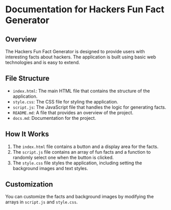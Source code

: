 # Documentation for Hackers Fun Fact Generator

## Overview
The Hackers Fun Fact Generator is designed to provide users with interesting facts about hackers. The application is built using basic web technologies and is easy to extend.

## File Structure
- `index.html`: The main HTML file that contains the structure of the application.
- `style.css`: The CSS file for styling the application.
- `script.js`: The JavaScript file that handles the logic for generating facts.
- `README.md`: A file that provides an overview of the project.
- `docs.md`: Documentation for the project.

## How It Works
1. The `index.html` file contains a button and a display area for the facts.
2. The `script.js` file contains an array of fun facts and a function to randomly select one when the button is clicked.
3. The `style.css` file styles the application, including setting the background images and text styles.

## Customization
You can customize the facts and background images by modifying the arrays in `script.js` and `style.css`.

